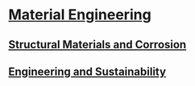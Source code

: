 # [Material Engineering](http://benjaminklassen.com)

## [Structural Materials and Corrosion](cive265.html)

## [Engineering and Sustainability](engineeringsustainability.md)
